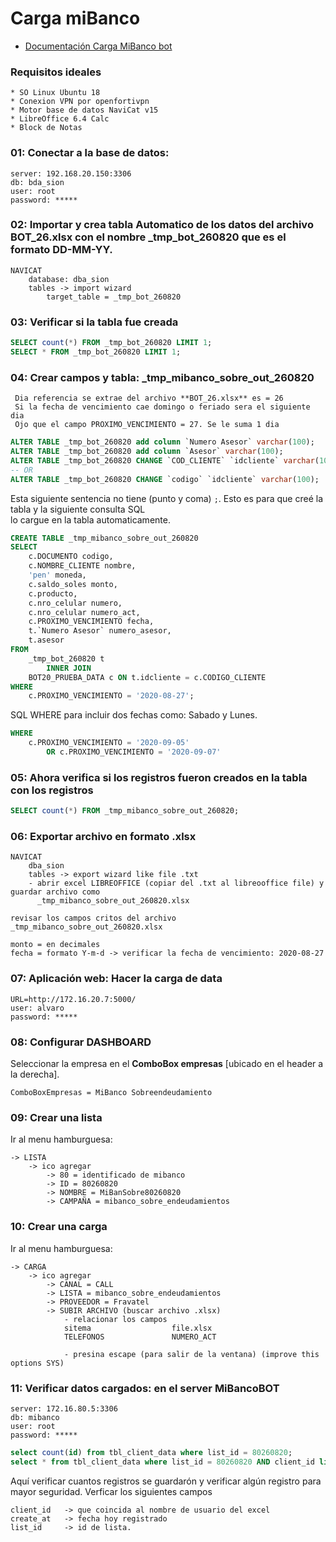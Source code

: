 # Carga miBanco

* [Documentación Carga MiBanco bot](docs/01-carga-mibanco.md)


### Requisitos ideales

	* SO Linux Ubuntu 18
	* Conexion VPN por openfortivpn
	* Motor base de datos NaviCat v15
	* LibreOffice 6.4 Calc
	* Block de Notas


### 01: Conectar a la base de datos: 
	
	server: 192.168.20.150:3306
	db: bda_sion
	user: root
	password: *****


### 02: Importar y crea tabla Automatico de los datos del archivo **BOT_26.xlsx** con el nombre **_tmp_bot_260820** que es el formato DD-MM-YY.

	NAVICAT
		database: dba_sion
		tables -> import wizard
			target_table = _tmp_bot_260820


### 03: Verificar si la tabla fue creada
	
```SQL
SELECT count(*) FROM _tmp_bot_260820 LIMIT 1;
SELECT * FROM _tmp_bot_260820 LIMIT 1;
```

### 04: Crear campos y tabla: **_tmp_mibanco_sobre_out_260820**
` Dia referencia se extrae del archivo **BOT_26.xlsx** es = 26`  
` Si la fecha de vencimiento cae domingo o feriado sera el siguiente dia`  
` Ojo que el campo PROXIMO_VENCIMIENTO = 27. Se le suma 1 dia`  

```SQL
ALTER TABLE _tmp_bot_260820 add column `Numero Asesor` varchar(100);
ALTER TABLE _tmp_bot_260820 add column `Asesor` varchar(100);
ALTER TABLE _tmp_bot_260820 CHANGE `COD_CLIENTE` `idcliente` varchar(100);
-- OR
ALTER TABLE _tmp_bot_260820 CHANGE `codigo` `idcliente` varchar(100);
```

Esta siguiente sentencia no tiene (punto y coma) `;`.
Esto es para que creé la tabla y la siguiente consulta SQL  
lo cargue en la tabla automaticamente.

```SQL
CREATE TABLE _tmp_mibanco_sobre_out_260820
SELECT 
    c.DOCUMENTO codigo,
    c.NOMBRE_CLIENTE nombre,
    'pen' moneda,
    c.saldo_soles monto,
    c.producto,
    c.nro_celular numero,
    c.nro_celular numero_act,
    c.PROXIMO_VENCIMIENTO fecha,
    t.`Numero Asesor` numero_asesor,
    t.asesor
FROM
    _tmp_bot_260820 t
        INNER JOIN
    BOT20_PRUEBA_DATA c ON t.idcliente = c.CODIGO_CLIENTE
WHERE
    c.PROXIMO_VENCIMIENTO = '2020-08-27';
```

SQL WHERE para incluir dos fechas como: Sabado y Lunes.

```SQL
WHERE
    c.PROXIMO_VENCIMIENTO = '2020-09-05'
		OR c.PROXIMO_VENCIMIENTO = '2020-09-07'
```

### 05: Ahora verifica si los registros fueron creados en la tabla con los registros

```SQL
SELECT count(*) FROM _tmp_mibanco_sobre_out_260820;
```

### 06: Exportar archivo en formato .xlsx

	NAVICAT
		dba_sion
		tables -> export wizard like file .txt
		- abrir excel LIBREOFFICE (copiar del .txt al libreooffice file) y guardar archivo como  
		  _tmp_mibanco_sobre_out_260820.xlsx

`revisar los campos critos del archivo _tmp_mibanco_sobre_out_260820.xlsx` 

	monto = en decimales
	fecha = formato Y-m-d -> verificar la fecha de vencimiento: 2020-08-27

### 07: Aplicación web: Hacer la carga de data
	
	URL=http://172.16.20.7:5000/
	user: alvaro
	password: *****

### 08: Configurar DASHBOARD

Seleccionar la empresa en el **ComboBox empresas** [ubicado en el header a la derecha].

	ComboBoxEmpresas = MiBanco Sobreendeudamiento

### 09: Crear una lista

Ir al menu hamburguesa:

	-> LISTA
		-> ico agregar 
			-> 80 = identificado de mibanco
			-> ID = 80260820
			-> NOMBRE = MiBanSobre80260820
			-> CAMPAÑA = mibanco_sobre_endeudamientos
                    
### 10: Crear una carga
Ir al menu hamburguesa:

	-> CARGA
    	-> ico agregar 
			-> CANAL = CALL
			-> LISTA = mibanco_sobre_endeudamientos
			-> PROVEEDOR = Fravatel
			-> SUBIR ARCHIVO (buscar archivo .xlsx)
                - relacionar los campos
				sitema					file.xlsx
				TELEFONOS				NUMERO_ACT
                                    
                - presina escape (para salir de la ventana) (improve this options SYS)


### 11: Verificar datos cargados: en el server MiBancoBOT

	server: 172.16.80.5:3306
	db: mibanco
	user: root
	password: *****

```SQL
select count(id) from tbl_client_data where list_id = 80260820;
select * from tbl_client_data where list_id = 80260820 AND client_id like "%3338938%"
```

Aquí verificar cuantos registros se guardarón y verificar algún registro para mayor seguridad.
Verficar los siguientes campos

	client_id	-> que coincida al nombre de usuario del excel
	create_at	-> fecha hoy registrado
	list_id		-> id de lista.
